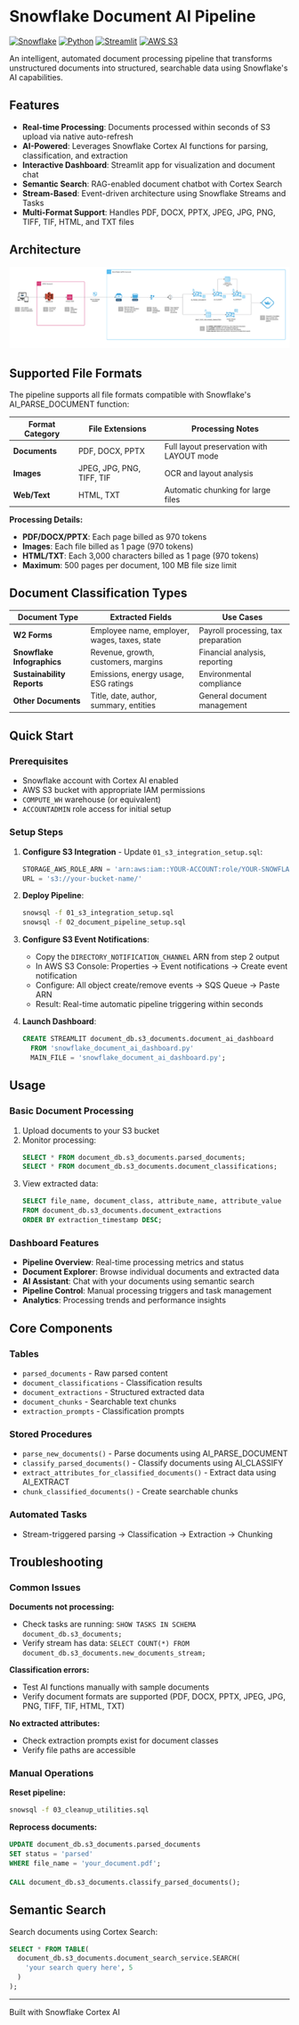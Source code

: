 # Snowflake Document AI Pipeline

[![Snowflake](https://img.shields.io/badge/Snowflake-29B5E8?style=for-the-badge&logo=snowflake&logoColor=white)](https://www.snowflake.com/)
[![Python](https://img.shields.io/badge/Python-3776AB?style=for-the-badge&logo=python&logoColor=white)](https://www.python.org/)
[![Streamlit](https://img.shields.io/badge/Streamlit-FF4B4B?style=for-the-badge&logo=streamlit&logoColor=white)](https://streamlit.io/)
[![AWS S3](https://img.shields.io/badge/AWS%20S3-569A31?style=for-the-badge&logo=amazon-s3&logoColor=white)](https://aws.amazon.com/s3/)

An intelligent, automated document processing pipeline that transforms unstructured documents into structured, searchable data using Snowflake's AI capabilities.

## Features

- **Real-time Processing**: Documents processed within seconds of S3 upload via native auto-refresh
- **AI-Powered**: Leverages Snowflake Cortex AI functions for parsing, classification, and extraction
- **Interactive Dashboard**: Streamlit app for visualization and document chat
- **Semantic Search**: RAG-enabled document chatbot with Cortex Search
- **Stream-Based**: Event-driven architecture using Snowflake Streams and Tasks
- **Multi-Format Support**: Handles PDF, DOCX, PPTX, JPEG, JPG, PNG, TIFF, TIF, HTML, and TXT files

## Architecture

![Architecture Diagram](architecture_diagram.png)

## Supported File Formats

The pipeline supports all file formats compatible with Snowflake's AI_PARSE_DOCUMENT function:

| Format Category | File Extensions | Processing Notes |
|-----------------|-----------------|------------------|
| **Documents** | PDF, DOCX, PPTX | Full layout preservation with LAYOUT mode |
| **Images** | JPEG, JPG, PNG, TIFF, TIF | OCR and layout analysis |
| **Web/Text** | HTML, TXT | Automatic chunking for large files |

**Processing Details:**
- **PDF/DOCX/PPTX**: Each page billed as 970 tokens
- **Images**: Each file billed as 1 page (970 tokens)  
- **HTML/TXT**: Each 3,000 characters billed as 1 page (970 tokens)
- **Maximum**: 500 pages per document, 100 MB file size limit

## Document Classification Types

| Document Type | Extracted Fields | Use Cases |
|---------------|------------------|-----------|
| **W2 Forms** | Employee name, employer, wages, taxes, state | Payroll processing, tax preparation |
| **Snowflake Infographics** | Revenue, growth, customers, margins | Financial analysis, reporting |
| **Sustainability Reports** | Emissions, energy usage, ESG ratings | Environmental compliance |
| **Other Documents** | Title, date, author, summary, entities | General document management |

## Quick Start

### Prerequisites

- Snowflake account with Cortex AI enabled
- AWS S3 bucket with appropriate IAM permissions
- `COMPUTE_WH` warehouse (or equivalent)
- `ACCOUNTADMIN` role access for initial setup

### Setup Steps

1. **Configure S3 Integration** - Update `01_s3_integration_setup.sql`:
   ```sql
   STORAGE_AWS_ROLE_ARN = 'arn:aws:iam::YOUR-ACCOUNT:role/YOUR-SNOWFLAKE-ROLE'
   URL = 's3://your-bucket-name/'
   ```

2. **Deploy Pipeline**:
   ```bash
   snowsql -f 01_s3_integration_setup.sql
   snowsql -f 02_document_pipeline_setup.sql
   ```

3. **Configure S3 Event Notifications**:
   - Copy the `DIRECTORY_NOTIFICATION_CHANNEL` ARN from step 2 output
   - In AWS S3 Console: Properties → Event notifications → Create event notification
   - Configure: All object create/remove events → SQS Queue → Paste ARN
   - Result: Real-time automatic pipeline triggering within seconds

4. **Launch Dashboard**:
   ```sql
   CREATE STREAMLIT document_db.s3_documents.document_ai_dashboard
     FROM 'snowflake_document_ai_dashboard.py'
     MAIN_FILE = 'snowflake_document_ai_dashboard.py';
   ```

## Usage

### Basic Document Processing

1. Upload documents to your S3 bucket
2. Monitor processing:
   ```sql
   SELECT * FROM document_db.s3_documents.parsed_documents;
   SELECT * FROM document_db.s3_documents.document_classifications;
   ```
3. View extracted data:
   ```sql
   SELECT file_name, document_class, attribute_name, attribute_value
   FROM document_db.s3_documents.document_extractions
   ORDER BY extraction_timestamp DESC;
   ```

### Dashboard Features

- **Pipeline Overview**: Real-time processing metrics and status
- **Document Explorer**: Browse individual documents and extracted data
- **AI Assistant**: Chat with your documents using semantic search
- **Pipeline Control**: Manual processing triggers and task management
- **Analytics**: Processing trends and performance insights

## Core Components

### Tables
- `parsed_documents` - Raw parsed content
- `document_classifications` - Classification results
- `document_extractions` - Structured extracted data
- `document_chunks` - Searchable text chunks
- `extraction_prompts` - Classification prompts

### Stored Procedures
- `parse_new_documents()` - Parse documents using AI_PARSE_DOCUMENT
- `classify_parsed_documents()` - Classify documents using AI_CLASSIFY
- `extract_attributes_for_classified_documents()` - Extract data using AI_EXTRACT
- `chunk_classified_documents()` - Create searchable chunks

### Automated Tasks
- Stream-triggered parsing → Classification → Extraction → Chunking

## Troubleshooting

### Common Issues

**Documents not processing:**
- Check tasks are running: `SHOW TASKS IN SCHEMA document_db.s3_documents;`
- Verify stream has data: `SELECT COUNT(*) FROM document_db.s3_documents.new_documents_stream;`

**Classification errors:**
- Test AI functions manually with sample documents
- Verify document formats are supported (PDF, DOCX, PPTX, JPEG, JPG, PNG, TIFF, TIF, HTML, TXT)

**No extracted attributes:**
- Check extraction prompts exist for document classes
- Verify file paths are accessible

### Manual Operations

**Reset pipeline:**
```bash
snowsql -f 03_cleanup_utilities.sql
```

**Reprocess documents:**
```sql
UPDATE document_db.s3_documents.parsed_documents 
SET status = 'parsed' 
WHERE file_name = 'your_document.pdf';

CALL document_db.s3_documents.classify_parsed_documents();
```

## Semantic Search

Search documents using Cortex Search:
```sql
SELECT * FROM TABLE(
  document_db.s3_documents.document_search_service.SEARCH(
    'your search query here', 5
  )
);
```

---

Built with Snowflake Cortex AI